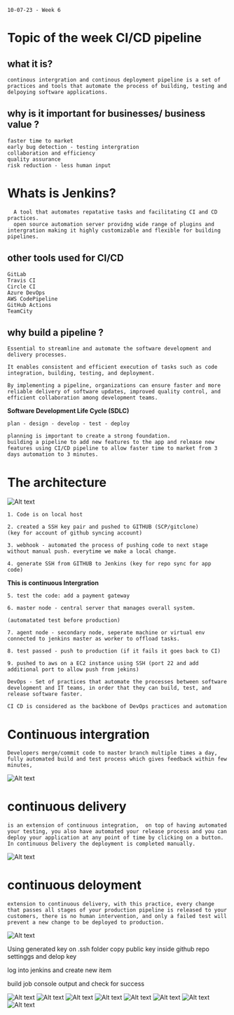 `10-07-23 - Week 6` 

# Topic of the week CI/CD pipeline

## what it is? 
```
continous intergration and continous deployment pipeline is a set of practices and tools that automate the process of building, testing and delpoying software applications.
```
## why is it important for businesses/ business value  ? 
```
faster time to market 
early bug detection - testing intergration
collaboration and efficiency 
quality assurance 
risk reduction - less human input 
```

# Whats is Jenkins?
```
  A tool that automates repatative tasks and facilitating CI and CD practices.
  open source automation server providng wide range of plugins and intergration making it highly customizable and flexible for building pipelines.

```

## other tools used for CI/CD
```
GitLab
Travis CI
Circle CI
Azure DevOps
AWS CodePipeline
GitHub Actions
TeamCity
```
## why build a pipeline ?

```
Essential to streamline and automate the software development and delivery processes. 

It enables consistent and efficient execution of tasks such as code integration, building, testing, and deployment. 

By implementing a pipeline, organizations can ensure faster and more reliable delivery of software updates, improved quality control, and efficient collaboration among development teams.
```

**Software Development Life Cycle (SDLC)**

`plan - design - develop - test - deploy`

```
planning is important to create a strong foundation. 
building a pipeline to add new features to the app and release new features using CI/CD pipeline to allow faster time to market from 3 days automation to 3 minutes.
```
# The architecture 

![Alt text](<CICD Architecture.png>)
```
1. Code is on local host 

2. created a SSH key pair and pushed to GITHUB (SCP/gitclone) 
(key for account of github syncing account)

3. webhook - automated the process of pushing code to next stage without manual push. everytime we make a local change.

4. generate SSH from GITHUB to Jenkins (key for repo sync for app code)
```
**This is continuous Intergration**
```
5. test the code: add a payment gateway 

6. master node - central server that manages overall system.

(automatated test before production)

7. agent node - secondary node, seperate machine or virtual env connected to jenkins master as worker to offload tasks.

8. test passed - push to production (if it fails it goes back to CI)

9. pushed to aws on a EC2 instance using SSH (port 22 and add additional port to allow push from jekins)
```

`DevOps - Set of practices that automate the processes between software development and IT teams, in order that they can build, test, and release software faster.`

`CI CD is considered as the backbone of DevOps practices and automation`

# Continuous intergration
```
Developers merge/commit code to master branch multiple times a day, fully automated build and test process which gives feedback within few minutes, 
```
![Alt text](CI.png)
# continuous delivery
```
is an extension of continuous integration,  on top of having automated your testing, you also have automated your release process and you can deploy your application at any point of time by clicking on a button. In continuous Delivery the deployment is completed manually.
```
![Alt text](CDelivery.png)
# continuous deloyment 
```
extension to continuous delivery, with this practice, every change that passes all stages of your production pipeline is released to your customers, there is no human intervention, and only a failed test will prevent a new change to be deployed to production.
```
![Alt text](CDeployment.png)

Using generated key on .ssh folder copy public key inside github repo settinggs and delop key 

log into jenkins and create new item

build job 
console output and check for success

![Alt text](Jenkins-new_item.png)
![Alt text](jenkins-item-name.png)
![Alt text](jenkins-general-discard-old-builds.png)
![Alt text](jenkins-build.png)
![Alt text](jenkins-build-ex-shell.png)
![Alt text](<jenkins-build now.png>)
![Alt text](jenkins-console-output.png)
![Alt text](jenkins-console-output-message.png)